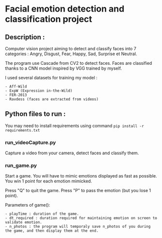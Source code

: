 # Facial emotion detection and classification project

## Description :

Computer vision project aiming to detect and classify faces into 7 categories : Angry, Disgust, Fear, Happy, Sad, Surprise et Neutral.

The program use Cascade from CV2 to detect faces.
Faces are classified thanks to a CNN model inspired by VGG trained by myself.

I used several datasets for training my model : 

    - Aff-Wild
    - ExpW (Expression in-the-Wild)
    - FER-2013
    - Ravdess (faces are extracted from videos)

## Python files to run :

You may need to install requirements using command ```pip install -r requirements.txt```


### run_videoCapture.py
Capture a video from your camera, detect faces and classify them.

### run_game.py  
Start a game. You will have to mimic emotions displayed as fast as possible. You win 1 point for each emotion mimicked.

Press "Q" to quit the game. Press "P" to pass the emotion (but you lose 1 point).

Parameters of game(): 

    - playTime : duration of the game.
    - dt_required : duration required for maintaining emotion on screen to validate emotion.
    - n_photos : the program will temporaly save n_photos of you during the game, and then display them at the end.
